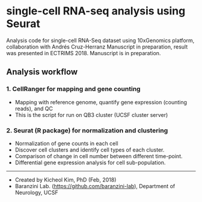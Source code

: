 # single-cell RNA-seq analysis using Seurat

Analysis code for single-cell RNA-Seq dataset using 10xGenomics platform, collaboration with Andrés Cruz-Herranz
Manuscript in preparation, result was presented in ECTRIMS 2018. Manuscript is in preparation.

## Analysis workflow
### 1. CellRanger for mapping and gene counting
- Mapping with reference genome, quantify gene expression (counting reads), and QC
- This is the script for run on QB3 cluster (UCSF cluster server)

### 2. Seurat (R package) for normalization and clustering
- Normalization of gene counts in each cell
- Discover cell clusters and identify cell types of each cluster.
- Comparison of change in cell number between different time-point.
- Differential gene expression analysis for cell sub-population.

-----
- Created by Kicheol Kim, PhD (Feb, 2018)
- Baranzini Lab. (https://github.com/baranzini-lab), Department of Neurology, UCSF
